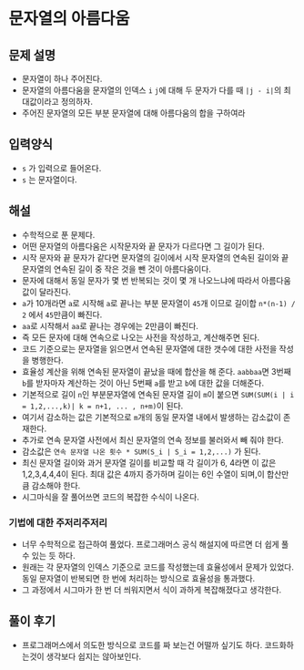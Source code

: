 # 문자열의 아름다움
## 문제 설명
- 문자열이 하나 주어진다.
- 문자열의 아름다움을 문자열의 인덱스 `i` `j`에 대해 두 문자가 다를 때 `|j - i|`의 최대값이라고 정의하자.
- 주어진 문자열의 모든 부분 문자열에 대해 아름다움의 합을 구하여라

## 입력양식
- `s` 가 입력으로 들어온다.
- `s` 는 문자열이다.

## 해설
- 수학적으로 푼 문제다.
- 어떤 문자열의 아름다움은 시작문자와 끝 문자가 다르다면 그 길이가 된다.
- 시작 문자와 끝 문자가 같다면 문자열의 길이에서 시작 문자열의 연속된 길이와 끝 문자열의 연속된 길이 중 작은 것을 뺀 것이 아름다움이다.
- 문자에 대해서 동일 문자가 몇 번 반복되는 것이 몇 개 나오느냐에 따라서 아름다움 값이 달라진다.
- `a`가 10개라면 `a`로 시작해 `a`로 끝나는 부분 문자열이 `45`개 이므로 길이합 `n*(n-1) / 2` 에서 `45`만큼이 빠진다.
- `aa`로 시작해서 `aa`로 끝나는 경우에는 2만큼이 빠진다.
- 즉 모든 문자에 대해 연속으로 나오는 사전을 작성하고, 계산해주면 된다.
- 코드 기준으로는 문자열을 읽으면서 연속된 문자열에 대한 갯수에 대한 사전을 작성을 병행한다.
- 효율성 계산을 위해 연속된 문자열이 끝났을 때에 합산을 해 준다. `aabbaa`면 3번째 `b`를 받자마자 계산하는 것이 아닌 5번째 `a`를 받고 `b`에 대한 값을 더해준다.
- 기본적으로 길이 `n`인 부분문자열에 연속된 문자열 길이 `m`이 붙으면 `SUM(SUM(i | i = 1,2,...,k)| k = n+1, ... , n+m)`이 된다.
- 여기서 감소하는 값은 기본적으로 `m`개의 동일 문자열 내에서 발생하는 감소값이 존재한다.
- 추가로 연속 문자열 사전에서 최신 문자열의 연속 정보를 불러와서 빼 줘야 한다.
- 감소값은 `연속 문자열 나온 횟수 * SUM(S_i | S_i = 1,2,...)` 가 된다.
- 최신 문자열 길이와 과거 문자열 길이를 비교할 때 각 길이가 6, 4라면 이 값은 1,2,3,4,4,4이 된다. 최대 값은 4까지 증가하며 길이는 6인 수열이 되며,이 합산만큼 감소해야 한다.
- 시그마식을 잘 풀어쓰면 코드의 복잡한 수식이 나온다. 

### 기법에 대한 주저리주저리
- 너무 수학적으로 접근하여 풀었다. 프로그래머스 공식 해설지에 따르면 더 쉽게 풀 수 있는 듯 하다.
- 원래는 각 문자열의 인덱스 기준으로 코드를 작성했는데 효율성에서 문제가 있었다. 동일 문자열이 반복되면 한 번에 처리하는 방식으로 효율성을 통과했다.
- 그 과정에서 시그마가 한 번 더 씌워지면서 식이 과하게 복잡해졌다고 생각한다.

## 풀이 후기
- 프로그래머스에서 의도한 방식으로 코드를 짜 보는건 어떨까 싶기도 하다. 코드화하는것이 생각보다 쉽지는 않아보인다.
